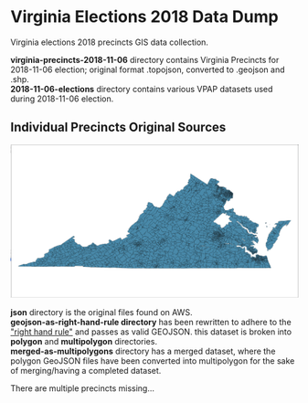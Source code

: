 # Virginia Elections 2018 Data Dump  

Virginia elections 2018 precincts GIS data collection.

**virginia-precincts-2018-11-06** directory contains Virginia Precincts for 2018-11-06 election; original format .topojson, converted to .geojson and .shp.  
**2018-11-06-elections** directory contains various VPAP datasets used during 2018-11-06 election.  

## Individual Precincts Original Sources
![Screenshot of Partially Complete 2018 Virginia Elections Dataset](https://raw.githubusercontent.com/jalbertbowden/virginia-elections-2018-dump/master/2018-virginia-elections-precincts-partially-complete-screenshot.png)  

**json** directory is the original files found on AWS.  
**geojson-as-right-hand-rule directory** has been rewritten to adhere to the ["right hand rule"](https://mapster.me/right-hand-rule-geojson-fixer/) and passes as valid GEOJSON. this dataset is broken into **polygon** and **multipolygon** directories.  
**merged-as-multipolygons** directory has a merged dataset, where the polygon GeoJSON files have been converted into multipolygon for the sake of merging/having a completed dataset.

There are multiple precincts missing...
